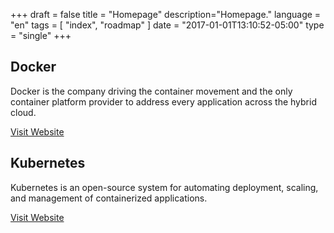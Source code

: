+++
draft = false
title = "Homepage"
description="Homepage."
language = "en"
tags = [
    "index",
    "roadmap"
]
date = "2017-01-01T13:10:52-05:00"
type = "single"
+++

<div class="row">
    <div class="col-lg-6">
        <h2>Docker</h2>
        <p>Docker is the company driving the container movement and the only container platform provider to address every application across the hybrid cloud.</p>
        <p><a class="btn btn-default" href="https://www.docker.com/">Visit Website</a></p>
    </div>
    <div class="col-lg-6">
        <h2>Kubernetes</h2>
        <p>Kubernetes is an open-source system for automating deployment, scaling, and management of containerized applications.</p>
        <p><a class="btn btn-default" href="https://kubernetes.io/">Visit Website</a></p>
    </div>
</div>
